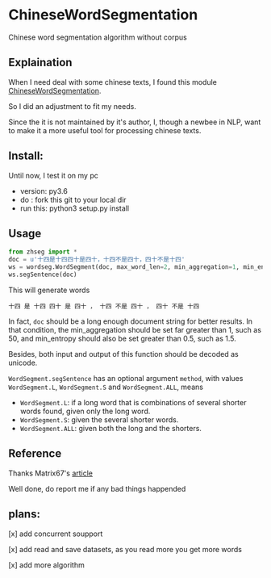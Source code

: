 # ChineseWordSegmentation
Chinese word segmentation algorithm without corpus


## Explaination
When I need deal with some chinese texts, I found this module [ChineseWordSegmentation](https://github.com/Moonshile/ChineseWordSegmentation). 

So I did an  adjustment to fit my needs. 

Since the it is not maintained by it's author, I, though a newbee in NLP, want to make it a more useful tool for processing chinese texts.


## Install:
Until now, I test it on my pc 
+ version: py3.6
+ do : fork this git to your local dir
+ run this: python3 setup.py install


## Usage
``` python
from zhseg import *
doc = u'十四是十四四十是四十，十四不是四十，四十不是十四'
ws = wordseg.WordSegment(doc, max_word_len=2, min_aggregation=1, min_entropy=0.5)
ws.segSentence(doc)
```

This will generate words

`十四 是 十四 四十 是 四十 ， 十四 不是 四十 ， 四十 不是 十四`

In fact, `doc` should be a long enough document string for better results. In that condition, the min_aggregation should be set far greater than 1, such as 50, and min_entropy should also be set greater than 0.5, such as 1.5.

Besides, both input and output of this function should be decoded as unicode.

`WordSegment.segSentence` has an optional argument `method`, with values `WordSegment.L`, `WordSegment.S` and `WordSegment.ALL`, means

+ `WordSegment.L`: if a long word that is combinations of several shorter words found, given only the long word.
+ `WordSegment.S`: given the several shorter words.
+ `WordSegment.ALL`: given both the long and the shorters.

## Reference

Thanks Matrix67's [article](http://www.matrix67.com/blog/archives/5044)


Well done, do report me if any bad things happended

## plans:
[x] add concurrent soupport

[x] add read and save datasets, as you read more you get more words

[x] add more algorithm
